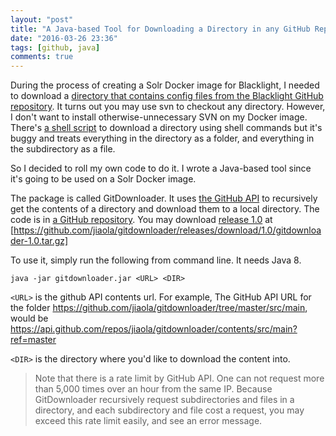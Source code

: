 ```yaml
---
layout: "post"
title: "A Java-based Tool for Downloading a Directory in any GitHub Repository"
date: "2016-03-26 23:36"
tags: [github, java]
comments: true
---
```


During the process of creating a Solr Docker image for Blacklight, I needed to download a [directory that contains config files from the Blacklight GitHub repository](https://github.com/projectblacklight/blacklight/tree/master/solr). It turns out you may use svn to checkout any directory. However, I don't want to install otherwise-unnecessary SVN on my Docker image. There's [a shell script](https://github.com/ojbc/docker/blob/master/java8-karaf3/files/git-download.sh) to download a directory using shell commands but it's buggy and treats everything in the directory as a folder, and everything in the subdirectory as a file.

So I decided to roll my own code to do it. I wrote a Java-based tool since it's going to be used on a Solr Docker image.

<!-- more -->

The package is called GitDownloader. It uses [the GitHub API](https://developer.github.com/v3/) to recursively get the contents of a directory and download them to a local directory. The code is in [a GitHub repository](https://github.com/jiaola/gitdownloader). You may download [release 1.0](https://github.com/jiaola/gitdownloader/releases/tag/1.0) at [https://github.com/jiaola/gitdownloader/releases/download/1.0/gitdownloader-1.0.tar.gz]

To use it, simply run the following from command line. It needs Java 8.

```
java -jar gitdownloader.jar <URL> <DIR>
```

`<URL>` is the github API contents url. For example, The GitHub API URL for the folder https://github.com/jiaola/gitdownloader/tree/master/src/main, would be https://api.github.com/repos/jiaola/gitdownloader/contents/src/main?ref=master

`<DIR>` is the directory where you'd like to download the content into.

> Note that there is a rate limit by GitHub API. One can not request more than 5,000 times over an hour from the same IP. Because GitDownloader recursively request subdirectories and files in a directory, and each subdirectory and file cost a request, you may exceed this rate limit easily, and see an error message.
